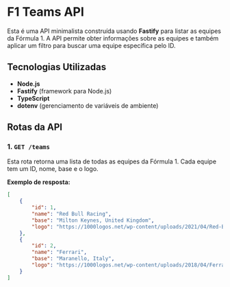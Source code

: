 # F1 Teams API

Esta é uma API minimalista construída usando **Fastify** para listar as equipes da Fórmula 1. A API permite obter informações sobre as equipes e também aplicar um filtro para buscar uma equipe específica pelo ID.

## Tecnologias Utilizadas

- **Node.js**
- **Fastify** (framework para Node.js)
- **TypeScript**
- **dotenv** (gerenciamento de variáveis de ambiente)

## Rotas da API

### 1. `GET /teams`

Esta rota retorna uma lista de todas as equipes da Fórmula 1. Cada equipe tem um ID, nome, base e o logo.

**Exemplo de resposta:**

```json
[
    {
        "id": 1,
        "name": "Red Bull Racing",
        "base": "Milton Keynes, United Kingdom",
        "logo": "https://1000logos.net/wp-content/uploads/2021/04/Red-Bull-logo.png"
    },
    {
        "id": 2,
        "name": "Ferrari",
        "base": "Maranello, Italy",
        "logo": "https://1000logos.net/wp-content/uploads/2018/04/Ferrari-logo.png"
    }
]